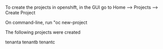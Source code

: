 To create the projects in openshift, in the GUI go to Home --> Projects --> Create Project

On command-line, run "oc new-project <project-name>

The following projects were created

tenanta
tenantb
tenantc
